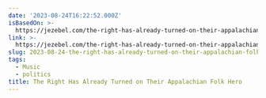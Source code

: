 ```yaml
---
date: '2023-08-24T16:22:52.000Z'
isBasedOn: >-
  https://jezebel.com/the-right-has-already-turned-on-their-appalachian-folk-1850766839?_ga=2.114565447.1727998040.1692819559-1513237829.1690397345
link: >-
  https://jezebel.com/the-right-has-already-turned-on-their-appalachian-folk-1850766839?_ga=2.114565447.1727998040.1692819559-1513237829.1690397345
slug: 2023-08-24-the-right-has-already-turned-on-their-appalachian-folk-hero
tags:
  - Music
  - politics
title: The Right Has Already Turned on Their Appalachian Folk Hero
---
```


